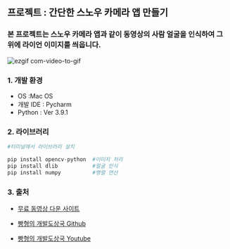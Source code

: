 ## 프로젝트 : 간단한 스노우 카메라 앱 만들기


### 본 프로젝트는 스노우 카메라 앱과 같이 동영상의 사람 얼굴을 인식하여   그 위에 라이언 이미지를 씌웁니다.

![ezgif com-video-to-gif](https://user-images.githubusercontent.com/62390565/108248309-07cfee80-7197-11eb-99b1-e2c9a68f0ec6.gif)


### 1. 개발 환경

- OS :Mac OS
- 개발 IDE : Pycharm
- Python : Ver 3.9.1

### 2. 라이브러리 
```python
#터미널에서 라이브러리 설치 

pip install opencv-python  #이미지 처리
pip install dlib           #얼굴 인식
pip install numpy          #행렬 연산
```


### 3. 출처 
- [무료 동영상 다운 사이트](https://www.pexels.com/search/videos/face)


- [빵형의 개발도상국 Github](https://github.com/kairess/face_detector)

- [빵형의 개발도상국 Youtube](https://www.youtube.com/watch?v=tpWVyJqehG4&t=148s)
